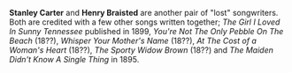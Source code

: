 
**Stanley Carter** and **Henry Braisted** are another pair of "lost" songwriters. Both are credited with a few other songs written together; *The Girl I Loved In Sunny Tennessee* published in 1899, *You're Not The Only Pebble On The Beach* (18??), *Whisper Your Mother's Name* (18??), *At The Cost of a Woman's Heart* (18??), *The Sporty Widow Brown* (18??) and *The Maiden Didn't Know A Single Thing* in 1895.  
